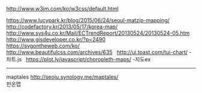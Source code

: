 http://www.w3im.com/ko/w3css/default.html  

https://www.lucypark.kr/blog/2015/06/24/seoul-matzip-mapping/  
http://codefactory.kr/2013/05/17/korea-map/  
http://www.sys4u.co.kr/Mail/ECTrendReport/20130524/20130524-05.htm  
http://www.gisdeveloper.co.kr/?p=2490  
https://svgontheweb.com/ko/  
http://www.beautifulcss.com/archives/635  
http://ui.toast.com/tui-chart/ -차트.js  
https://plot.ly/javascript/choropleth-maps/ -지도ex  

- - -
maptales http://seoju.synology.me/maptales/  
핀온맵  

